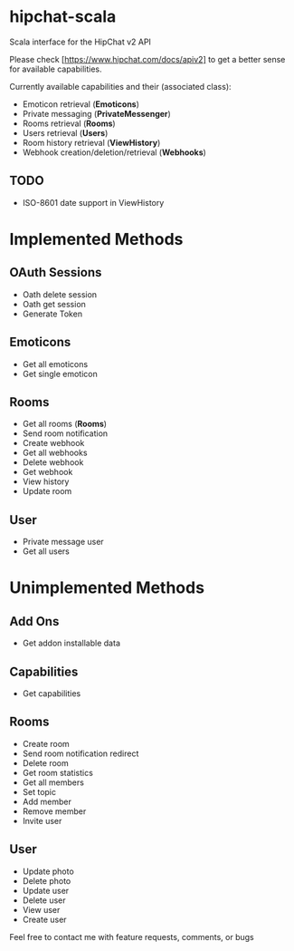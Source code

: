 hipchat-scala
=============

Scala interface for the HipChat v2 API

Please check [https://www.hipchat.com/docs/apiv2] to get a better sense for available capabilities.

Currently available capabilities and their (associated class):
* Emoticon retrieval (**Emoticons**)
* Private messaging (**PrivateMessenger**)
* Rooms retrieval (**Rooms**)
* Users retrieval (**Users**)
* Room history retrieval (**ViewHistory**)
* Webhook creation/deletion/retrieval (**Webhooks**)

TODO
----
* ISO-8601 date support in ViewHistory

Implemented Methods
===================

OAuth Sessions
--------------
* Oath delete session
* Oath get session
* Generate Token

Emoticons
---------
* Get all emoticons
* Get single emoticon

Rooms
-----
* Get all rooms (**Rooms**)
* Send room notification
* Create webhook
* Get all webhooks
* Delete webhook
* Get webhook
* View history
* Update room

User
----
* Private message user
* Get all users

Unimplemented Methods
=====================

Add Ons
-------
* Get addon installable data

Capabilities
------------
* Get capabilities

Rooms
-----
* Create room
* Send room notification redirect
* Delete room
* Get room statistics
* Get all members
* Set topic
* Add member
* Remove member
* Invite user

User
----
* Update photo
* Delete photo
* Update user
* Delete user
* View user
* Create user



Feel free to contact me with feature requests, comments, or bugs
